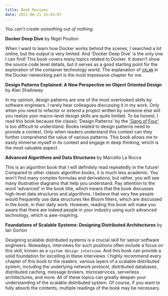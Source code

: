 ```yaml
---
title: Book Reviews
date: 2021-06-21 15:43:07
---
```


*You can't create something out of nothing.*

**Docker Deep Dive** by Nigel Poulton

When I want to learn how Docker works behind the scenes, I searched a lot online, but the output is very limited. And 'Docker Deep Dive' is the only one I can find! This book covers many topics related to Docker. It doesn't show the source code level details, but it serves as a good starting point for the exploration of the container technology world. The explanation of [`VXLAN`](https://en.wikipedia.org/wiki/Virtual_Extensible_LAN) in the Docker networking part is the most impressive chapter for me. 

**Design Patterns Explained: A New Perspective on Object Oriented Design** by Alan Shalloway

 In my opinion, design patterns are one of the most overlooked skills by software engineers. I rarely hear colleagues discussing it in my work. Only when you need to refactor or extend a project written by someone else will you realize your macro-level design skills are quite limited. To be honest, I read this book because the classic 'Design Patterns' by the ['Gang of Four'](https://en.wikipedia.org/wiki/Design_Patterns) is too difficult to understand. Books related to design patterns need to provide a context. Only when readers understand this context can they further comprehend the value of various patterns. This book allows me to easily immerse myself in its context and engage in deep thinking, which is the most valuable aspect.

 **Advanced Algorithms and Data Structures** by Marcello La Rocca

 This is an algorithm book that I will definitely read repeatedly in the future! Compared to other classic algorithm books, it is much less academic. You won't find many complex formulas and derivations, but rather, you will see many illustrative diagrams that help you understand. Pay attention to the word 'advanced' in the book title, which means that the book discusses high-level data structures and algorithms. I believe that very few people would frequently use data structures like Bloom filters, which are discussed in the book, in their daily work. However, reading this book will make you aware that there are indeed people in your industry using such advanced technology, which is awe-inspiring.

 **Foundations of Scalable Systems: Designing Distributed Architectures** by Ian Gorton

 Designing scalable distributed systems is a crucial skill for senior software engineers. Nowadays, interviews for such positions often include a focus on this skill, known as a `system design interview`. And this book can provide a solid foundation for excelling in these interviews. 
I highly recommend every chapter of this book to the readers. various layers of a scalable distributed system, including the underlying network protocol, distributed databases, distributed caching, message brokers, microservices, serverless architectures, and more. All of these topics can greatly deepen your understanding of the scalable distributed system. Of course, if you want to fully absorb the contents, multiple readings of the book may be necessary. 

